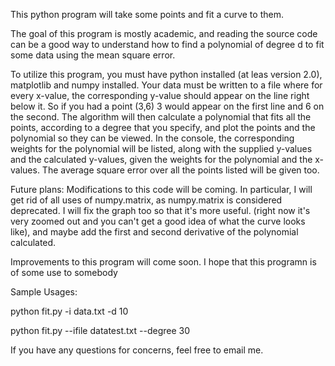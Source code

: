 This python program will take some points and fit a curve to them.

The goal of this program is mostly academic, and reading the source code can be a good way to understand how to find a polynomial of
degree d to fit some data using the mean square error.

To utilize this program, you must have python installed (at leas version 2.0), matplotlib and numpy installed. Your data must 
be written to a file where for every x-value, the corresponding y-value should appear on the line right below it. So if you had a 
point (3,6) 3 would appear on the first line and 6 on the second. The algorithm will then calculate a polynomial that fits all the
points, according to a degree that you specify, and plot the points and the polynomial so they can be viewed. In the console, the 
corresponding weights for the polynomial will be listed, along with the supplied y-values and the calculated y-values, given the weights
for the polynomial and the x-values. The average square error over all the points listed will be given too.

Future plans: Modifications to this code will be coming. In particular, I will get rid of all uses of numpy.matrix, as numpy.matrix
is considered deprecated. I will fix the graph too so that it's more useful. (right now it's very zoomed out and you can't get a good
idea of what the curve looks like), and maybe add the first and second derivative of the polynomial calculated.

Improvements to this program will come soon. I hope that this programn is of some use to somebody

Sample Usages:

python fit.py -i data.txt -d 10

python fit.py --ifile datatest.txt --degree 30

If you have any questions for concerns, feel free to email me.
